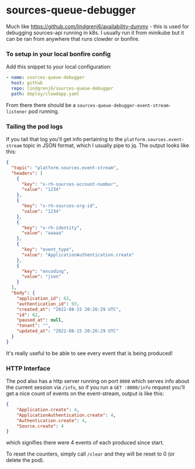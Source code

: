 # sources-queue-debugger

Much like https://github.com/lindgrenj6/availability-dummy - this is used for debugging sources-api running in k8s. I usually run it from minikube but it can be ran from anywhere that runs clowder or bonfire.

### To setup in your local bonfire config
Add this snippet to your local configuration:
```yaml
- name: sources-queue-debugger
  host: github
  repo: lindgrenj6/sources-queue-debugger
  path: deploy/clowdapp.yaml
```

From there there should be a `sources-queue-debugger-event-stream-listener` pod running.

### Tailing the pod logs
If you tail that log you'll get info pertaining to the `platform.sources.event-stream` topic in JSON format, which I usually pipe to jq.
The output looks like this:
```json
{
  "topic": "platform.sources.event-stream",
  "headers": [
    {
      "key": "x-rh-sources-account-number",
      "value": "1234"
    },
    {
      "key": "x-rh-sources-org-id",
      "value": "1234"
    },
    {
      "key": "x-rh-identity",
      "value": "aaaaa"
    },
    {
      "key": "event_type",
      "value": "ApplicationAuthentication.create"
    },
    {
      "key": "encoding",
      "value": "json"
    }
  ],
  "body": {
    "application_id": 62,
    "authentication_id": 93,
    "created_at": "2022-08-15 20:26:29 UTC",
    "id": 62,
    "paused_at": null,
    "tenant": "",
    "updated_at": "2022-08-15 20:26:29 UTC"
  }
}
```

It's really useful to be able to see every event that is being produced!

### HTTP Interface
The pod also has a http server running on port `8000` which serves info about the current session via `/info`, so if you run a `GET :8000/info` request you'll get a nice count of events on the event-stream, output is like this:
```json
{
    "Application.create": 4,
    "ApplicationAuthentication.create": 4,
    "Authentication.create": 4,
    "Source.create": 4
}
```
which signifies there were 4 events of each produced since start.

To reset the counters, simply call `/clear` and they will be reset to 0 (or delete the pod).

